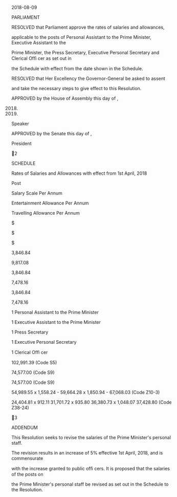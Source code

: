2018-08-09

PARLIAMENT

RESOLVED  that  Parliament  approve  the  rates  of  salaries  and  allowances,

applicable to the posts of Personal Assistant to the Prime Minister, Executive Assistant to the

Prime Minister, the Press Secretary, Executive Personal Secretary and Clerical Ofﬁ cer as set out in

the Schedule with effect from the date shown in the Schedule.

RESOLVED  that  Her  Excellency  the  Governor-General  be  asked  to  assent

and take the necessary steps to give effect to this Resolution.

APPROVED by the House of Assembly this          day of                                     ,

2018.

2018.

Speaker

APPROVED  by  the  Senate  this                            day  of                                                    ,

President

2

SCHEDULE

Rates of Salaries and Allowances with effect from 1st April, 2018

Post

Salary Scale
Per Annum

Entertainment
Allowance
Per Annum

Travelling
Allowance
Per Annum

$

$

$

3,846.84

9,817.08

3,846.84

7,478.16

3,846.84

7,478.16

1  Personal  Assistant
to the Prime Minister

1  Executive  Assistant
to the Prime Minister

1 Press Secretary

1  Executive  Personal
Secretary

1 Clerical Ofﬁ cer

102,991.39
(Code S5)

74,577.00
(Code S9)

74,577.00
(Code S9)

54,989.55 x 1,558.24 -
59,664.28 x 1,850.94 -
67,068.03
(Code Z10-3)

24,404.81  x  912.11
31,701.72  x  935.80
36,380.73  x  1,048.07
37,428.80
(Code Z38-24)

3

ADDENDUM

This  Resolution  seeks  to  revise  the  salaries  of  the  Prime  Minister's  personal  staff.

The revision results in an increase of 5% effective 1st April, 2018, and is commensurate

with  the  increase  granted  to  public  ofﬁ cers.    It  is  proposed  that  the  salaries  of  the  posts  on

the  Prime  Minister's  personal  staff  be  revised  as  set  out  in  the  Schedule  to  the  Resolution.

